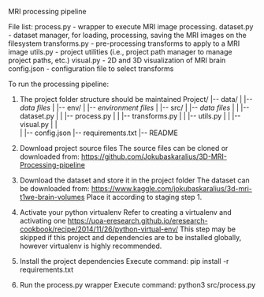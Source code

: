 MRI processing pipeline

File list:
process.py - wrapper to execute MRI image processing.
dataset.py - dataset manager, for loading, processing, saving the MRI images on the filesystem
transforms.py - pre-processing transforms to apply to a MRI image
utils.py - project utilities (i.e., project path manager to manage project paths, etc.)
visual.py - 2D and 3D visualization of MRI brain
config.json - configuration file to select transforms

To run the processing pipeline:

1. The project folder structure should be maintained
   Project/
   |-- data/
   | |-- _data files_
   |
   |-- env/
   | |-- _environment files_
   |
   |-- src/
   | |-- _data files_
   | | |-- dataset.py
   | | |-- process.py
   | | |-- transforms.py
   | | |-- utils.py
   | | |-- visual.py
   | |  
   |
   |-- config.json
   |-- requirements.txt
   |-- README
2. Download project source files
   The source files can be cloned or downloaded from:
   https://github.com/Jokubaskaralius/3D-MRI-Processing-pipeline

3. Download the dataset and store it in the project folder
   The dataset can be downloaded from:
   https://www.kaggle.com/jokubaskaralius/3d-mri-t1we-brain-volumes
   Place it according to staging step 1.

4. Activate your python virtualenv
   Refer to creating a virtualenv and activating one
   https://uoa-eresearch.github.io/eresearch-cookbook/recipe/2014/11/26/python-virtual-env/
   This step may be skipped if this project and dependencies are to be installed globally,
   however virtualenv is highly recommended.

5. Install the project dependencies
   Execute command:
   pip install -r requirements.txt

6. Run the process.py wrapper
   Execute command:
   python3 src/process.py
